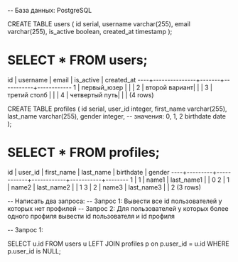 --  База данных: PostgreSQL

CREATE TABLE users (
    id serial,
    username varchar(255),
    email varchar(255),
    is_active boolean,
    created_at timestamp
);

# SELECT * FROM users;
 id |   username    | email | is_active | created_at 
----+---------------+-------+-----------+------------
  1 | первый_юзер   |       |           | 
  2 | второй вариант|       |           | 
  3 | третий столб  |       |           | 
  4 | четвертый путь|       |           | 
(4 rows)

CREATE TABLE profiles (
    id serial,
    user_id integer,
    first_name varchar(255),
    last_name varchar(255),
    gender integer, -- значения: 0, 1, 2
    birthdate date
);

# SELECT * FROM profiles;
 id | user_id | first_name | last_name  | birthdate | gender 
----+---------+------------+------------+-----------+--------
  1 |       1 | name1      | last_name1 |           |      0
  2 |       1 | name2      | last_name2 |           |      1
  3 |       2 | name3      | last_name3 |           |      2
(3 rows)


-- Написать два запроса:
-- Запрос 1: Вывести все id пользователей у которых нет профилей
-- Запрос 2: Для пользователей у которых более одного профиля вывести id пользователя и id профиля

-- Запрос 1:

SELECT u.id
FROM users u
LEFT JOIN profiles p on p.user_id = u.id
WHERE p.user_id is NULL;


